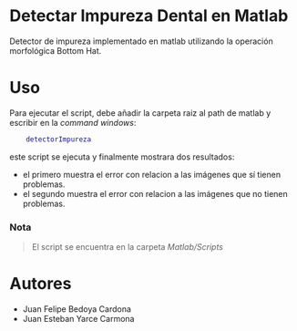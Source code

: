 Detectar Impureza Dental en Matlab
===========
Detector de impureza implementado en matlab utilizando la operación morfológica Bottom Hat.

Uso
===========
Para ejecutar el script, debe añadir la carpeta raiz al path de matlab y escribir en la *command windows*: 
``` matlab
    detectorImpureza
```
este script se ejecuta y finalmente mostrara dos resultados:

- el primero muestra el error con relacion a las imágenes que sí tienen problemas. 
- el segundo muestra el error con relacion a las imágenes que no tienen problemas.

### Nota
> El script se encuentra en la carpeta *Matlab/Scripts*

Autores
===========
- Juan Felipe Bedoya Cardona
- Juan Esteban Yarce Carmona
